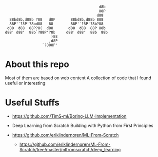 ```

                                           d8b 
                                           88P 
                                          d88  
  88bd8b,d88b ?88   d8P       88bd8b,d88b 888  
  88P'`?8P'?8bd88   88        88P'`?8P'?8b?88  
 d88  d88  88P?8(  d88       d88  d88  88P 88b 
d88' d88'  88b`?88P'?8b     d88' d88'  88b  88b
                     )88                       
                    ,d8P                       
                 `?888P'                       

```

# About this repo
Most of them are based on web content
A collection of code that I found useful or interesting



# Useful Stuffs
- https://github.com/TimS-ml/Boring-LLM-Implementation

- Deep Learning from Scratch Building with Python from First Principles
- https://github.com/eriklindernoren/ML-From-Scratch
  - https://github.com/eriklindernoren/ML-From-Scratch/tree/master/mlfromscratch/deep_learning


